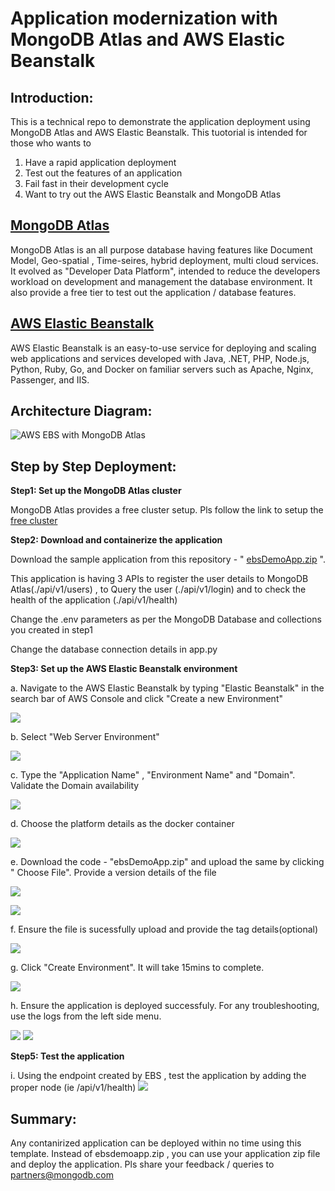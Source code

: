 
# Application modernization with MongoDB Atlas and AWS Elastic Beanstalk

## Introduction: 
This is a technical repo to demonstrate the application deployment using MongoDB Atlas and AWS Elastic Beanstalk.
This tuotorial is intended for those who wants to
1. Have a rapid application deployment
2. Test out the features of an application
3. Fail fast in their development cycle
4. Want to try out the AWS Elastic Beanstalk and MongoDB Atlas 

## [MongoDB Atlas](https://www.mongodb.com/atlas) 
MongoDB Atlas is an all purpose database having features like Document Model, Geo-spatial , Time-seires, hybrid deployment, multi cloud services.
It evolved as "Developer Data Platform", intended to reduce the developers workload on development and management the database environment.
It also provide a free tier to test out the application / database features.


## [AWS Elastic Beanstalk](https://aws.amazon.com/elasticbeanstalk/)
AWS Elastic Beanstalk is an easy-to-use service for deploying and scaling web applications and services developed with Java, .NET, PHP, Node.js, Python, Ruby, Go, and Docker on familiar servers such as Apache, Nginx, Passenger, and IIS.

## Architecture Diagram:
![AWS EBS with MongoDB Atlas](https://github.com/Babusrinivasan76/ebsintegrationwithatlas/blob/main/images/EBS%20Atlas%20Architecture.png)

## Step by Step Deployment:

**Step1: Set up the MongoDB Atlas cluster**
         
   MongoDB Atlas provides a free cluster setup. Pls follow the link to setup the [free cluster](https://www.mongodb.com/docs/atlas/getting-started/)
         
**Step2: Download and containerize the application**        

  Download the sample application from this repository  - " [ebsDemoApp.zip](https://github.com/Babusrinivasan76/ebsintegrationwithatlas/raw/main/ebsDemoApp.zip) ". 
         
  This application is having 3 APIs to register the user details to MongoDB Atlas(./api/v1/users) , to Query the user (./api/v1/login) and to check the health of the application (./api/v1/health)
         
  Change the .env parameters as per the MongoDB Database and collections you created in step1
         
  Change the database connection details in app.py
  
**Step3: Set up the AWS Elastic Beanstalk environment**
 
 
 a. Navigate to the AWS Elastic Beanstalk by typing "Elastic Beanstalk" in the search bar of AWS Console and click "Create a new Environment"
       
  ![](https://github.com/Babusrinivasan76/ebsintegrationwithatlas/blob/main/images/01.EBS-CreateEnv1-upd.png)     
        
 b. Select "Web Server Environment"
        
  ![](https://github.com/Babusrinivasan76/ebsintegrationwithatlas/blob/main/images/02.EBS-CreateEnv2-upd.png)
  
 c. Type the "Application Name" , "Environment Name" and "Domain". Validate the Domain availability
  
  ![](https://github.com/Babusrinivasan76/ebsintegrationwithatlas/blob/main/images/03.EBS-CreateEnv3-upd.png)
        
 d. Choose the platform details as the docker container
        
  ![](https://github.com/Babusrinivasan76/ebsintegrationwithatlas/blob/main/images/04.EBS-CreateEnv4-upd.png)
  
 e. Download the code - "ebsDemoApp.zip" and upload the same by clicking " Choose File". Provide a version details of the file
 
  ![](https://github.com/Babusrinivasan76/ebsintegrationwithatlas/blob/main/images/05.EBS-CreateEnv5-upd.png)
  
  ![](https://github.com/Babusrinivasan76/ebsintegrationwithatlas/blob/main/images/06.EBS-CreateEnv6-upd.png)
        
 f. Ensure the file is sucessfully upload and provide the tag details(optional)
 
 ![](https://github.com/Babusrinivasan76/ebsintegrationwithatlas/blob/main/images/07.EBS-CreateEnv7-upd.png)
 
 g. Click "Create Environment". It will take 15mins to complete.
 
![](https://github.com/Babusrinivasan76/ebsintegrationwithatlas/blob/main/images/08.EBS-CreateEnv8-upd.png)

 h. Ensure the application is deployed successfuly. For any troubleshooting, use the logs from the left side menu.
        
  ![](https://github.com/Babusrinivasan76/ebsintegrationwithatlas/blob/main/images/13.EBS-CreateEnv13-upd.png)
  ![](https://github.com/Babusrinivasan76/ebsintegrationwithatlas/blob/main/images/14.EBS-CreateEnv14-upd.png)


**Step5: Test the application**

 i. Using the endpoint created by EBS , test the application by adding the proper node (ie /api/v1/health)
  ![](https://github.com/Babusrinivasan76/ebsintegrationwithatlas/blob/main/images/15.EBS-CreateEnv15-upd.png)


## Summary:

 Any contanirized application can be deployed within no time using this template. 
 Instead of ebsdemoapp.zip , you can use your application zip file and deploy the application.
 Pls share your feedback / queries to partners@mongodb.com
 
